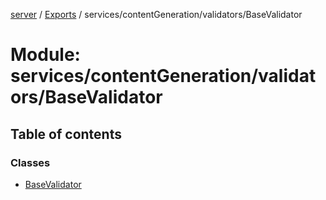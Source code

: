 [server](../README.md) / [Exports](../modules.md) / services/contentGeneration/validators/BaseValidator

# Module: services/contentGeneration/validators/BaseValidator

## Table of contents

### Classes

- [BaseValidator](../classes/services_contentGeneration_validators_BaseValidator.BaseValidator.md)
